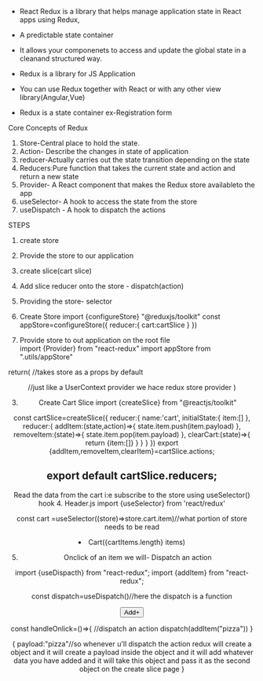- React Redux is a library that helps manage application state in React apps using Redux,
- A predictable state container
- It allows your componenets to access and update the global state in a cleanand structured way.

- Redux is a library for JS Application
- You can use Redux together with React or with any other view library(Angular,Vue)
- Redux is a state container
  ex-Registration form

Core Concepts of Redux

1. Store-Central place to hold the state.
2. Action- Describe the changes in state of application
3. reducer-Actually carries out the state transition depending on the state
4. Reducers:Pure function that takes the current state and action and return a new state
5. Provider- A React component that makes the Redux store availableto the app
6. useSelector- A hook to access the state from the store
7. useDispatch - A hook to dispatch the actions

STEPS

1. create store
2. Provide the store to our application
3. create slice(cart slice)
4. Add slice reducer onto the store - dispatch(action)
5. Providing the store- selector

6. Create Store
   import {configureStore} "@reduxjs/toolkit"
   const appStore=configureStore({
   reducer:{
   cart:cartSlice
   }
   })

7. Provide store to out application on the root file  
   import {Provider} from "react-redux"
   import appStore from ".utils/appStore"

return(
<Provider store={appStore}>//takes store as a props by default

<Header>
<Body>//just like a UserContext provider we hace redux store provider
    </Provider>
)

3. Create Cart Slice
   import {createSlice} from "@reactjs/toolkit"

const cartSlice=createSlice({
reducer:{
name:'cart',
initialState:{
item:[]
},
reducer:{
addItem:(state,action)=>{
state.item.push(item.payload)
},
removeItem:(state)=>{
state.item.pop(item.payload)
},
clearCart:(state)=>{
return {item:[]}
}
}
}
})
export {addItem,removeItem,clearItem}=cartSlice.actions;

## export default cartSlice.reducers;

Read the data from the cart i:e subscribe to the store using useSelector() hook 4. Header.js
import {useSelector} from 'react/redux'

const cart =useSelector((store)=>store.cart.item)//what portion of store needs to be read

<li>Cart({cartItems.length} items)</li>

5. Onclick of an item we will- Dispatch an action

import {useDispacth} from "react-redux";
import {addItem} from "react-redux";

const dispatch=useDispatch()//here the dispatch is a function

<button onClick={handleOnlick}>Add+</button>

const handleOnlick=()=>{
//dispatch an action
dispatch(addItem("pizza"))
}

{
payload:"pizza"//so whenever u'll dispatch the action redux will create a object and it will
create a payload inside the object and it will add whatever data you have added and it will take this object and pass it as the second object on the create slice page
}

